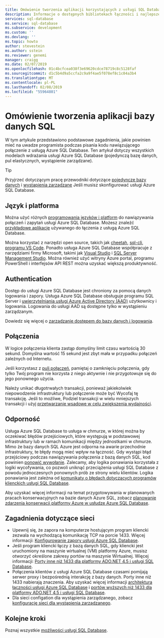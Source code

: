 ```yaml
---
title: Omówienie tworzenia aplikacji korzystających z usługi SQL Database | Microsoft Docs
description: Informacje o dostępnych bibliotekach łączności i najlepsze praktyki dotyczące aplikacji łączących się z usługą SQL Database.
services: sql-database
ms.service: sql-database
ms.subservice: development
ms.custom: ''
ms.devlang: ''
ms.topic: howto
author: stevestein
ms.author: sstein
ms.reviewer: genemi
manager: craigg
ms.date: 02/07/2019
ms.openlocfilehash: 01c4bcfcea038f3e69620cdce78719c8c5128faf
ms.sourcegitcommit: d1c5b4d9a5ccfa2c9a9f4ae5f078ef8c1c04a3b4
ms.translationtype: MT
ms.contentlocale: pl-PL
ms.lasthandoff: 02/08/2019
ms.locfileid: "55964801"
---
```

# <a name="sql-database-application-development-overview"></a>Omówienie tworzenia aplikacji bazy danych SQL

W tym artykule przedstawiono podstawowe zagadnienia, jakie powinien mieć na uwadze programista podczas pisania kodu nawiązującego połączenie z usługą Azure SQL Database. Ten artykuł dotyczy wszystkich modelach wdrażania usługi Azure SQL Database (pojedynczą bazę danych, pul elastycznych, wystąpienie zarządzane).

> [!TIP]
> Przyjrzeć dotyczącym pracę przewodniki dotyczące [pojedyncze bazy danych](sql-database-single-database-quickstart-guide.md) i [wystąpienia zarządzane](sql-database-managed-instance-quickstart-guide.md) Jeśli musisz skonfigurować usługi Azure SQL Database.
>

## <a name="language-and-platform"></a>Język i platforma

Można użyć różnych [programowania języków i platform](sql-database-connect-query.md) do nawiązywania połączeń i zapytań usługi Azure SQL Database. Możesz znaleźć [przykładowe aplikacje](https://azure.microsoft.com/resources/samples/?service=sql-database&sort=0) używanego do łączenia z usługą Azure SQL Database.

Można korzystać z narzędzi open source, takich jak [cheetah](https://github.com/wunderlist/cheetah), [sql-cli](https://www.npmjs.com/package/sql-cli), [programu VS Code](https://code.visualstudio.com/). Ponadto usługa Azure SQL Database współpracuje z narzędziami firmy Microsoft, takimi jak [Visual Studio](https://www.visualstudio.com/downloads/) i [SQL Server Management Studio](https://msdn.microsoft.com/library/ms174173.aspx). Można również użyć witryny Azure portal, programu PowerShell i interfejsów API REST można uzyskać większą produktywność.

## <a name="authentication"></a>Authentication

Dostęp do usługi Azure SQL Database jest chroniony za pomocą danych logowania i zapory. Usługa Azure SQL Database obsługuje programu SQL Server i [uwierzytelniania usługi Azure Active Directory (AAD)](sql-database-aad-authentication.md) użytkownicy i logowania. Logowania do usługi AAD są dostępne tylko w wystąpieniu zarządzanym. 

Dowiedz się więcej o [zarządzanie dostępem do bazy danych i logowania](sql-database-manage-logins.md).

## <a name="connections"></a>Połączenia

W logice połączenia klienta zastąp domyślny limit czasu wartością 30 sekund. Domyślna wartość 15 sekund jest zbyt mała w przypadku połączeń zależnych od Internetu.

Jeśli korzystasz z [puli połączeń](https://msdn.microsoft.com/library/8xx3tyca.aspx), pamiętaj o zamknięciu połączenia, gdy tylko Twój program nie korzysta z niego aktywnie i nie przygotowuje się do jego ponownego użycia.

Należy unikać długotrwałych transakcji, ponieważ jakiekolwiek niepowodzenie infrastruktury lub połączenie może być Wycofaj tę transakcję. Jeśli to możliwe, Podziel transakcji w wielu mniejszych transakcji i użyj [przetwarzanie wsadowe w celu zwiększenia wydajności](sql-database-use-batching-to-improve-performance.md).

## <a name="resiliency"></a>Odporność

Usługa Azure SQL Database to usługa w chmurze, w której można by oczekiwać błędów przejściowych, które występują w podstawowej infrastruktury lub w ramach komunikacji między jednostkami w chmurze. Mimo że bazy danych SQL Azure jest odporna na awarie przechodnie infrastruktury, te błędy mogą mieć wpływ na łączność. Gdy wystąpi błąd przejściowy podczas nawiązywania połączenia z bazą danych SQL, kod powinien [ponowić wywołanie](sql-database-connectivity-issues.md). Zalecamy, aby logika ponawiania korzystała z logiki wycofywania, co pozwoli uniknąć przeciążenia usługi SQL Database z powodu jednoczesnych ponownych prób ze strony wielu klientów. Logika ponawiania jest zależna od [komunikaty o błędach dotyczących programów klienckich usługi SQL Database](sql-database-develop-error-messages.md).

Aby uzyskać więcej informacji na temat przygotowywania w planowanych pracach konserwacyjnych na bazie danych Azure SQL, zobacz [planowanie zdarzenia konserwacji platformy Azure w usłudze Azure SQL Database](sql-database-planned-maintenance.md).

## <a name="network-considerations"></a>Zagadnienia dotyczące sieci

- Upewnij się, że zapora na komputerze hostującym program kliencki zezwala na wychodzącą komunikację TCP na porcie 1433.  Więcej informacji: [Konfigurowanie zapory usługi Azure SQL Database](sql-database-configure-firewall-settings.md).
- Jeśli program kliencki łączy z bazą danych SQL, gdy kliencki jest uruchomiony na maszynie wirtualnej (VM) platformy Azure, musisz otworzyć określone zakresy portów na maszynie Wirtualnej. Więcej informacji: [Porty inne niż 1433 dla platformy ADO.NET 4.5 i usługi SQL Database](sql-database-develop-direct-route-ports-adonet-v12.md).
- Połączenia klientów z usługi Azure SQL Database czasami pomijają serwer proxy i bezpośrednią interakcję z bazy danych. Porty inne niż 1433 nabierają znaczenia. Aby uzyskać więcej informacji [architektura łączności usługi Azure SQL Database](sql-database-connectivity-architecture.md) i [portów wyższych niż 1433 dla platformy ADO.NET 4.5 i usługi SQL Database](sql-database-develop-direct-route-ports-adonet-v12.md).
- Dla sieci configation dla wystąpienia zarządzanego, zobacz [konfigurację sieci dla wystąpienia zarządzanego](sql-database-howto-managed-instance.md#network-configuration).

## <a name="next-steps"></a>Kolejne kroki

Poznaj wszystkie [możliwości usługi SQL Database](sql-database-technical-overview.md).
